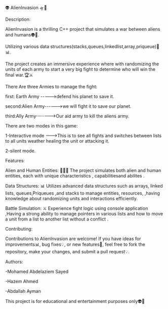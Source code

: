 👽 AlienInvasion 🛸🌌

Description:

AlienInvasion is a thrilling C++ project that simulates a war between aliens and humans👽👾. 

Utilizing various data structures(stacks,queues,linkedlist,array,priqueue)🔖📊. 

The project creates an immersive experience where with randomizing the units of each army to start a very big fight to determine who will win the final war.🏆⚔️

There Are three Armies to manage the fight:

first: Earth Army ----->defend his planet to save it.

second:Alien Army------>we will fight it to save our planet.

third:Ally Army------->Our aid army to kill the aliens army.

There are two modes in this game: 

1-Interactive mode --->This is to see all fights and switches between lists to all units weather healing the unit or attacking it.

2-silent mode.

Features:

Alien and Human Entities: 👾👨‍🚀 The project simulates both alien and human entities, each with unique characteristics , capabilitiesand abilites  .

Data Structures: 📊 Utilizes advanced data structures such as arrays, linked lists, queues,Priqueues ,and stacks
to manage entities, resources, ,having knowledge
about randomizing units and interactions efficiently.

Battle Simulation: ⚔️ Experience fight logic using console application ,Having a strong ability to manage pointers in various lists and how to move a unit from a list to another list without a conflict .


Contributing:

Contributions to AlienInvasion are welcome! If you have ideas for improvements📊, bug fixes💡, or new features🔭, feel free to fork the repository, make your changes, and submit a pull request💡.

Authors:

-Mohamed Abdelaziem Sayed

-Hazem Ahmed

-Abdallah Ayman

This project is for educational and entertainment purposes only👽🔭

